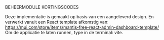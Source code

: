 BEHEERMODULE KORTINGSCODES

Deze implementatie is gemaakt op basis van een aangeleverd design. En verwerkt vanuit een React template afkomstig
van: https://mui.com/store/items/mantis-free-react-admin-dashboard-template/ 
Om de applicatie te laten runnen, type in de terminal: vite.